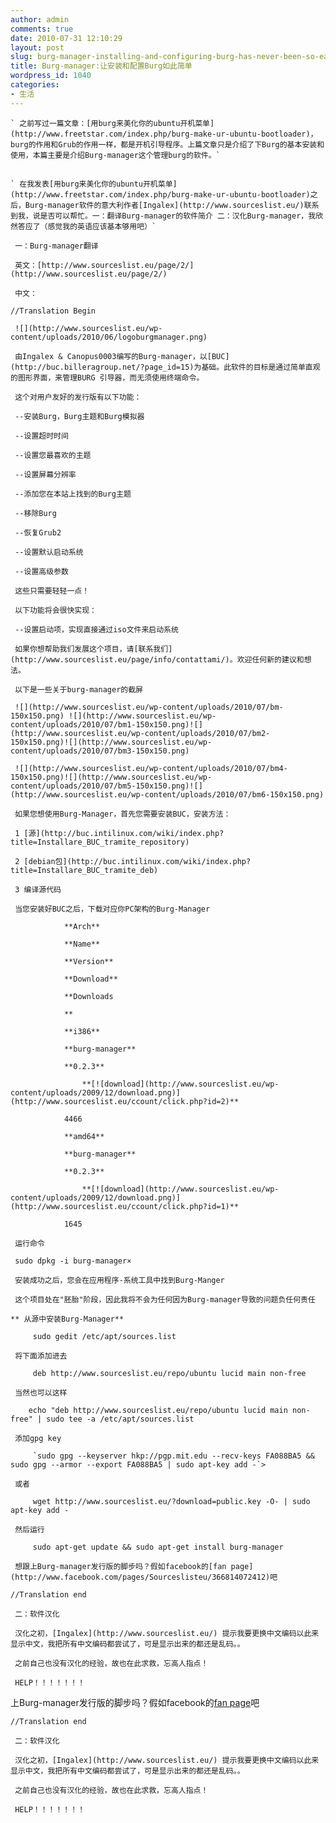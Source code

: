 ```yaml
---
author: admin
comments: true
date: 2010-07-31 12:10:29
layout: post
slug: burg-manager-installing-and-configuring-burg-has-never-been-so-easy
title: Burg-manager:让安装和配置Burg如此简单
wordpress_id: 1040
categories:
- 生活
---
```


	` 之前写过一篇文章：[用burg来美化你的ubuntu开机菜单](http://www.freetstar.com/index.php/burg-make-ur-ubuntu-bootloader)，burg的作用和Grub的作用一样，都是开机引导程序。上篇文章只是介绍了下Burg的基本安装和使用，本篇主要是介绍Burg-manager这个管理burg的软件。`

## 
	` 在我发表[用burg来美化你的ubuntu开机菜单](http://www.freetstar.com/index.php/burg-make-ur-ubuntu-bootloader)之后，Burg-manager软件的意大利作者[Ingalex](http://www.sourceslist.eu/)联系到我，说是否可以帮忙。一：翻译Burg-manager的软件简介 二：汉化Burg-manager，我欣然答应了（感觉我的英语应该基本够用吧）`

	 一：Burg-manager翻译

	 英文：[http://www.sourceslist.eu/page/2/](http://www.sourceslist.eu/page/2/)

	 中文：

	//Translation Begin

	 ![](http://www.sourceslist.eu/wp-content/uploads/2010/06/logoburgmanager.png)

	 由Ingalex & Canopus0003编写的Burg-manager，以[BUC](http://buc.billeragroup.net/?page_id=15)为基础。此软件的目标是通过简单直观的图形界面，来管理BURG 引导器，而无须使用终端命令。

	 这个对用户友好的发行版有以下功能：

	 --安装Burg，Burg主题和Burg模拟器

	 --设置超时时间

	 --设置您最喜欢的主题

	 --设置屏幕分辨率

	 --添加您在本站上找到的Burg主题

	 --移除Burg

	 --恢复Grub2

	 --设置默认启动系统

	 --设置高级参数

	 这些只需要轻轻一点！

	 以下功能将会很快实现：

	 --设置启动项，实现直接通过iso文件来启动系统

	 如果你想帮助我们发展这个项目，请[联系我们](http://www.sourceslist.eu/page/info/contattami/)。欢迎任何新的建议和想法。

	 以下是一些关于burg-manager的截屏

	 ![](http://www.sourceslist.eu/wp-content/uploads/2010/07/bm-150x150.png) ![](http://www.sourceslist.eu/wp-content/uploads/2010/07/bm1-150x150.png)![](http://www.sourceslist.eu/wp-content/uploads/2010/07/bm2-150x150.png)![](http://www.sourceslist.eu/wp-content/uploads/2010/07/bm3-150x150.png)

	 ![](http://www.sourceslist.eu/wp-content/uploads/2010/07/bm4-150x150.png)![](http://www.sourceslist.eu/wp-content/uploads/2010/07/bm5-150x150.png)![](http://www.sourceslist.eu/wp-content/uploads/2010/07/bm6-150x150.png)

	 如果您想使用Burg-Manager，首先您需要安装BUC，安装方法：

	 1 [源](http://buc.intilinux.com/wiki/index.php?title=Installare_BUC_tramite_repository)

	 2 [debian包](http://buc.intilinux.com/wiki/index.php?title=Installare_BUC_tramite_deb)

	 3 编译源代码

	 当您安装好BUC之后，下载对应你PC架构的Burg-Manager

				**Arch**

				**Name**

				**Version**

				**Download**

				**Downloads  

				**

				**i386**

				**burg-manager**

				**0.2.3**

					**[![download](http://www.sourceslist.eu/wp-content/uploads/2009/12/download.png)](http://www.sourceslist.eu/ccount/click.php?id=2)**

				4466

				**amd64**

				**burg-manager**

				**0.2.3**

					**[![download](http://www.sourceslist.eu/wp-content/uploads/2009/12/download.png)](http://www.sourceslist.eu/ccount/click.php?id=1)**

				1645  

	 运行命令

	 sudo dpkg -i burg-manager×

	 安装成功之后，您会在应用程序-系统工具中找到Burg-Manger

	 这个项目处在"胚胎"阶段，因此我将不会为任何因为Burg-manager导致的问题负任何责任

	** 从源中安装Burg-Manager**

> 
	
> 
> 
		 sudo gedit /etc/apt/sources.list
	
> 
> 

	 将下面添加进去

> 
	
> 
> 
		 deb http://www.sourceslist.eu/repo/ubuntu lucid main non-free
	
> 
> 

	 当然也可以这样

> 
	
> 
> 
		echo "deb http://www.sourceslist.eu/repo/ubuntu lucid main non-free" | sudo tee -a /etc/apt/sources.list
	
> 
> 

	 添加gpg key

> 
	
> 
> 
		 `sudo gpg --keyserver hkp://pgp.mit.edu --recv-keys FA088BA5 && sudo gpg --armor --export FA088BA5 | sudo apt-key add -`>
	
> 
> 

	 或者 

> 
	
> 
> 
		 wget http://www.sourceslist.eu/?download=public.key -O- | sudo apt-key add -
	
> 
> 

	 然后运行

> 
	
> 
> 
		 sudo apt-get update && sudo apt-get install burg-manager
	
> 
> 

	 想跟上Burg-manager发行版的脚步吗？假如facebook的[fan page](http://www.facebook.com/pages/Sourceslisteu/366814072412)吧

	//Translation end

	 二：软件汉化

	 汉化之初，[Ingalex](http://www.sourceslist.eu/) 提示我要更换中文编码以此来显示中文，我把所有中文编码都尝试了，可是显示出来的都还是乱码。。

	 之前自己也没有汉化的经验，故也在此求救，忘高人指点！

	 HELP！！！！！！！

上Burg-manager发行版的脚步吗？假如facebook的[fan page](http://www.facebook.com/pages/Sourceslisteu/366814072412)吧

	//Translation end

	 二：软件汉化

	 汉化之初，[Ingalex](http://www.sourceslist.eu/) 提示我要更换中文编码以此来显示中文，我把所有中文编码都尝试了，可是显示出来的都还是乱码。。

	 之前自己也没有汉化的经验，故也在此求救，忘高人指点！

	 HELP！！！！！！！

